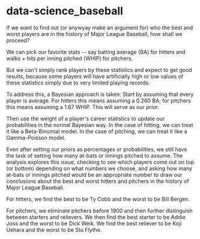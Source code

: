 # data-science_baseball

If we want to find out (or anywyay make an argument for) who the best and worst players are in the history of Major League Baseball, how shall we proceed?

We can pick our favorite stats -- say batting average (BA) for hitters and walks + hits per inning pitched (WHIP) for pitchers.

But we can't simply rank players by these statistics and expect to get good results, because some players will have artificially high or low values of these statistics simply due to very limited playing records.

To address this, a Bayesian approach is taken: Start by assuming that every player is average. For hitters this means assuming a 0.260 BA; for pitchers this means assuming a 1.67 WHIP. This will serve as our *prior*.

Then use the weight of a player's career statistics to update our probabilities in the normal Bayesian way. In the case of hitting, we can treat it like a Beta-Binomial model. In the case of pitching, we can treat it like a Gamma-Poisson model.

Even after setting our priors as percentages or probabilities, we still have the task of setting how many at-bats or innings pitched to assume. The analysis explores this issue, checking to see which players come out on top (or bottom) depending on what numbers we choose, and asking how many at-bats or innings pitched would be an appropriate number to draw our conclusions about the best and worst hitters and pitchers in the history of Major League Baseball.

For hitters, we find the best to be Ty Cobb and the worst to be Bill Bergen.

For pitchers, we eliminate pitchers before 1900 and then further distinguish between starters and relievers. We then find the best starter to be Addie Joss and the worst to be Dick Weik. We find the best reliever to be Koji Uehara and the worst to be Stu Flythe. 
